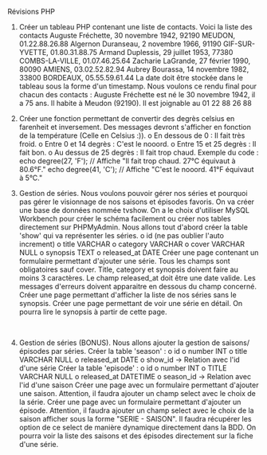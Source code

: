 Révisions PHP
1.	Créer un tableau PHP contenant une liste de contacts.
Voici la liste des contacts Auguste Fréchette, 30 novembre 1942, 92190 MEUDON, 01.22.88.26.88
Algernon Duranseau, 2 novembre 1966, 91190 GIF-SUR-YVETTE, 01.80.31.88.75
Armand Duplessis, 29 juillet 1953, 77380 COMBS-LA-VILLE, 01.07.46.25.64
Zacharie LaGrande, 27 février 1990, 80090 AMIENS, 03.02.52.82.94
Aubrey Bourassa, 14 novembre 1982, 33800 BORDEAUX, 05.55.59.61.44
La date doit être stockée dans le tableau sous la forme d'un timestamp.
Nous voulons ce rendu final pour chacun des contacts : Auguste Fréchette est né le 30 novembre 1942, il a 75 ans. Il habite à Meudon (92190). Il est joignable au 01 22 88 26 88


2.	Créer une fonction permettant de convertir des degrès celsius en farenheit et inversement.
Des messages devront s'afficher en fonction de la température (Celle en Celsius :)).
o	En dessous de 0 : Il fait très froid.
o	Entre 0 et 14 degrès : C'est le nooord.
o	Entre 15 et 25 degrès : Il fait bon.
o	Au dessus de 25 degrès : Il fait trop chaud.
Exemple du code :
echo degree(27, 'F'); // Affiche "Il fait trop chaud. 27°C équivaut à 80.6°F."
echo degree(41, 'C'); // Affiche "C'est le nooord. 41°F équivaut à 5°C."


3.	Gestion de séries.
Nous voulons pouvoir gérer nos séries et pourquoi pas gérer le visionnage de nos saisons et épisodes favoris. On va créer une base de données nommée tvshow. On a le choix d'utiliser MySQL Workbench pour créer le schéma facilement ou créer nos tables directement sur PHPMyAdmin.
Nous allons tout d'abord créer la table 'show' qui va représenter les séries.
o	id (ne pas oublier l'auto increment)
o	title VARCHAR
o	category VARCHAR
o	cover VARCHAR NULL
o	synopsis TEXT
o	released_at DATE
Créer une page contenant un formulaire permettant d'ajouter une série. Tous les champs sont obligatoires sauf cover. Title, category et synopsis doivent faire au moins 3 caractères. Le champ released_at doit être une date valide. Les messages d'erreurs doivent apparaitre en dessous du champ concerné.
Créer une page permettant d'afficher la liste de nos séries sans le synopsis.
Créer une page permettant de voir une série en détail. On pourra lire le synopsis à partir de cette page.

 

4.	Gestion de séries (BONUS).
Nous allons ajouter la gestion de saisons/épisodes par séries.
Créer la table 'season' :
o	id
o	number INT
o	title VARCHAR NULL
o	released_at DATE
o	show_id -> Relation avec l'id d'une série
Créer la table 'episode' :
o	id
o	number INT
o	TITLE VARCHAR NULL
o	released_at DATETIME
o	season_id -> Relation avec l'id d'une saison
Créer une page avec un formulaire permettant d'ajouter une saison. Attention, il faudra ajouter un champ select avec le choix de la série.
Créer une page avec un formulaire permettant d'ajouter un épisode. Attention, il faudra ajouter un champ select avec le choix de la saison afficher sous la forme "SERIE - SAISON". Il faudra récupérer les option de ce select de manière dynamique directement dans la BDD.
On pourra voir la liste des saisons et des épisodes directement sur la fiche d'une série.

